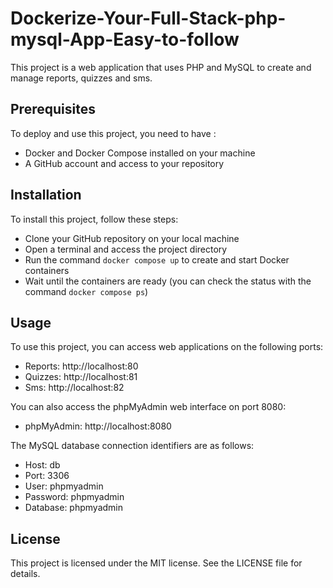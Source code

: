 # Dockerize-Your-Full-Stack-php-mysql-App-Easy-to-follow

This project is a web application that uses PHP and MySQL to create and manage reports, quizzes and sms.

## Prerequisites

To deploy and use this project, you need to have :

- Docker and Docker Compose installed on your machine
- A GitHub account and access to your repository

## Installation

To install this project, follow these steps:

- Clone your GitHub repository on your local machine
- Open a terminal and access the project directory
- Run the command `docker compose up` to create and start Docker containers
- Wait until the containers are ready (you can check the status with the command `docker compose ps`)

## Usage

To use this project, you can access web applications on the following ports:

- Reports: http://localhost:80
- Quizzes: http://localhost:81
- Sms: http://localhost:82

You can also access the phpMyAdmin web interface on port 8080:

- phpMyAdmin: http://localhost:8080

The MySQL database connection identifiers are as follows:

- Host: db
- Port: 3306
- User: phpmyadmin
- Password: phpmyadmin
- Database: phpmyadmin

## License

This project is licensed under the MIT license. See the LICENSE file for details.
